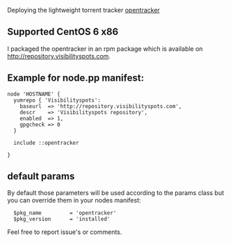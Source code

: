 Deploying the lightweight torrent tracker [opentracker](http://erdgeist.org/arts/software/opentracker/)

## Supported CentOS 6 x86

I packaged the opentracker in an rpm package which is available on http://repository.visibilityspots.com.

## Example for node.pp manifest:

```puppet
node 'HOSTNAME' {
  yumrepo { 'Visibilityspots':
    baseurl  => 'http://repository.visibilityspots.com',
    descr    => 'Visibilityspots repository',
    enabled  => 1,
    gpgcheck => 0
  }

  include ::opentracker

}
```

## default params

By default those parameters will be used according to the params class but you can override them in your nodes manifest:


```puppet
  $pkg_name         = 'opentracker'
  $pkg_version      = 'installed'
```

Feel free to report issue's or comments.

